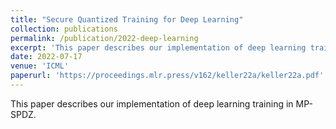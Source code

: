 ```yaml
---
title: "Secure Quantized Training for Deep Learning"
collection: publications
permalink: /publication/2022-deep-learning
excerpt: 'This paper describes our implementation of deep learning training in MP-SPDZ.'
date: 2022-07-17
venue: 'ICML'
paperurl: 'https://proceedings.mlr.press/v162/keller22a/keller22a.pdf'
---
```

This paper describes our implementation of deep learning training in MP-SPDZ.
